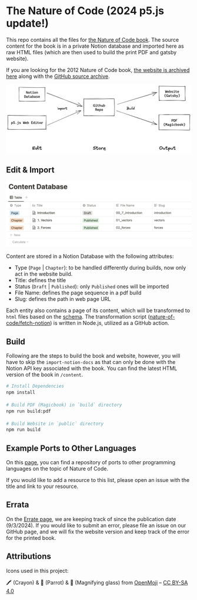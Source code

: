 # The Nature of Code (2024 p5.js update!)

This repo contains all the files for [the Nature of Code book](https://natureofcode.com/). The source content for the book is in a private Notion database and imported here as raw HTML files (which are then used to build the print PDF and gatsby website).

If you are looking for the 2012 Nature of Code book, [the website is archived here](https://noc-processing-archive.netlify.app/) along with the [GitHub source archive](https://github.com/nature-of-code/Nature-of-Code-Website-Archive).

![Data flow chart showing three parts: edit, store, and output.](docs/images/data-flow.png)

## Edit & Import

![Notion Database Screenshot](docs/images/notion-database.png)

Content are stored in a Notion Database with the following attributes:

- Type (`Page` | `Chapter`): to be handled differently during builds, now only act in the website build.
- Title: defines the title
- Status (`Draft` | `Published`): only `Published` ones will be imported
- File Name: defines the page sequence in a pdf build
- Slug: defines the path in web page URL

Each entity also contains a page of its content, which will be transformed to `html` files based on the [schema](docs/import-schemes.md). The transformation script ([nature-of-code/fetch-notion](https://github.com/nature-of-code/fetch-notion)) is written in Node.js, utilized as a GitHub action.

## Build

Following are the steps to build the book and website, however, you will have to skip the `import-notion-docs` as that can only be done with the Notion API key associated with the book. You can find the latest HTML version of the book in `/content`.

```bash
# Install Dependencies
npm install

# Build PDF (Magicbook) in `build` directory
npm run build:pdf

# Build Website in `public` directory
npm run build
```


## Example Ports to Other Languages

On this [page]( https://github.com/nature-of-code/noc-examples-processing?tab=readme-ov-file#ports-to-other-languages), you can find a repository of ports to other programming languages on the topic of Nature of Code.

If you would like to add a resource to this list, please open an issue with the title and link to your resource.


## Errata

On the [Errate page](https://github.com/nature-of-code/noc-book-2/blob/main/errata.md), we are keeping track of since the publication date (9/3/2024). If you would like to submit an error, please file an issue on our GitHub page, and we will fix the website version and keep track of the error for the printed book.

## Attributions

Icons used in this project:

🖍️ (Crayon) & 🦜 (Parrot) & 🔎 (Magnifying glass) from [OpenMoji](https://openmoji.org/) – [CC BY-SA 4.0](https://creativecommons.org/licenses/by-sa/4.0/#)
